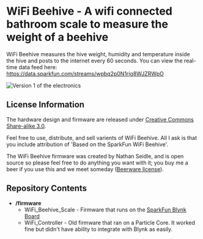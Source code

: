 WiFi Beehive - A wifi connected bathroom scale to measure the weight of a beehive
=======

WiFi Beehive measures the hive weight, humidity and temperature inside the hive and posts to the internet every 60 seconds. You can view the real-time data feed here: https://data.sparkfun.com/streams/wpbq2p0N1rig8WJZRWpO

![Version 1 of the electronics](https://raw.githubusercontent.com/sparkfun/Beehive_WiFi/master/Hive-Electronics-v1.jpg)  

License Information
-------------------

The hardware design and firmware are released under [Creative Commons Share-alike 3.0](http://creativecommons.org/licenses/by-sa/3.0/).  

Feel free to use, distribute, and sell varients of WiFi Beehive. All I ask is that you include attribution of 'Based on the SparkFun WiFi Beehive'.

The WiFi Beehive firmware was created by Nathan Seidle, and is open source so please feel free to do anything you want with it; 
you buy me a beer if you use this and we meet someday ([Beerware license](http://en.wikipedia.org/wiki/Beerware)).

Repository Contents
-------------------
* **/firmware** 
	* WiFi_Beehive_Scale - Firmware that runs on the [SparkFun Blynk Board](https://www.sparkfun.com/products/13794)
	* WiFi_Controller - Old firmware that ran on a Particle Core. It worked fine but didn't have ability to integrate with Blynk as easily.


